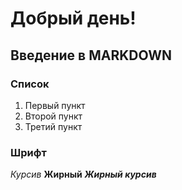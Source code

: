 # Добрый день!

## Введение в MARKDOWN
### Список 
1. Первый пункт
2. Второй пункт
3. Третий пункт
### Шрифт 
*Курсив*
**Жирный**
***Жирный курсив***